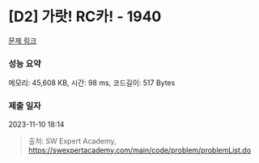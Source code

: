 # [D2] 가랏! RC카! - 1940 

[문제 링크](https://swexpertacademy.com/main/code/problem/problemDetail.do?contestProbId=AV5PjMgaALgDFAUq) 

### 성능 요약

메모리: 45,608 KB, 시간: 98 ms, 코드길이: 517 Bytes

### 제출 일자

2023-11-10 18:14



> 출처: SW Expert Academy, https://swexpertacademy.com/main/code/problem/problemList.do
